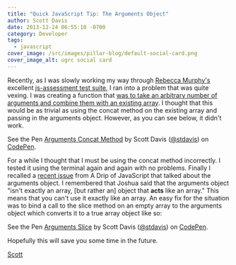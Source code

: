 ```yaml
---
title: "Quick JavaScript Tip: The Arguments Object"
author: Scott Davis
date: 2013-12-24 06:55:10 -0700
category: Developer
tags:
  - javascript
cover_image: /src/images/pillar-blog/default-social-card.png
cover_image_alt: ugrc social card
---
```


<p>Recently, as I was slowly working my way through <a href="https://rmurphey.com/">Rebecca Murphy's</a> excellent <a href="https://github.com/rmurphey/js-assessment">js-assessment test suite</a>, I ran into a problem that was quite vexing. I was creating a function that <a href="https://github.com/rmurphey/js-assessment/blob/master/tests/app/functions.js#L109-119">was to take an arbitrary number of arguments and combine them with an existing array</a>. I thought that this would be as trivial as using the concat method on the existing array and passing in the arguments object. However, as you can see below, it didn't work.</p>
<p data-height="345" data-theme-id="0" data-slug-hash="BPVWdQ" data-default-tab="js,result" data-user="stdavis" data-pen-title="Arguments Concat Method" class="codepen">See the Pen <a href="https://codepen.io/stdavis/pen/BPVWdQ/">Arguments Concat Method</a> by Scott Davis (<a href="https://codepen.io/stdavis">@stdavis</a>) on <a href="https://codepen.io">CodePen</a>.</p>
<script async src="https://static.codepen.io/assets/embed/ei.js"></script>
<p>For a while I thought that I must be using the concat method incorrectly. I tested it using the terminal again and again with no problems. Finally I recalled a <a href="https://us6.campaign-archive1.com/?u=2cc20705b76fa66ab84a6634f&amp;id=c8f1074cb2">recent issue</a> from A Drip of JavaScript that talked about the arguments object. I remembered that Joshua said that the arguments object "isn't exactly an array, [but rather an] object that <b>acts</b>&nbsp;like an array." This means that you can't use it exactly like an array. An easy fix for the situation was to bind a call to the slice method on an empty array to the arguments object which converts it to a true array object like so:</p>
<p data-height="345" data-theme-id="0" data-slug-hash="xJzqPB" data-default-tab="js,result" data-user="stdavis" data-pen-title="Arguments Slice" class="codepen">See the Pen <a href="https://codepen.io/stdavis/pen/xJzqPB/">Arguments Slice</a> by Scott Davis (<a href="https://codepen.io/stdavis">@stdavis</a>) on <a href="https://codepen.io">CodePen</a>.</p>
<script async src="https://static.codepen.io/assets/embed/ei.js"></script>
<p>Hopefully this will save you some time in the future.</p>
<p><a href='https://twitter.com/SThomasDavis'>Scott</a></p>
